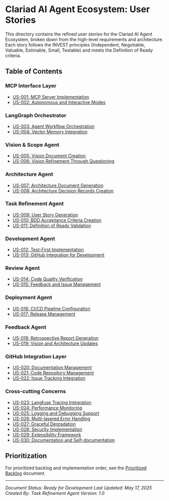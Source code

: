 # Clariad AI Agent Ecosystem: User Stories

This directory contains the refined user stories for the Clariad AI Agent Ecosystem, broken down from the high-level requirements and architecture. Each story follows the INVEST principles (Independent, Negotiable, Valuable, Estimable, Small, Testable) and meets the Definition of Ready criteria.

## Table of Contents

### MCP Interface Layer
- [US-001: MCP Server Implementation](./01_mcp_interface/US-001-mcp-server-implementation.md)
- [US-002: Autonomous and Interactive Modes](./01_mcp_interface/US-002-autonomous-interactive-modes.md)

### LangGraph Orchestrator
- [US-003: Agent Workflow Orchestration](./02_langgraph_orchestrator/US-003-agent-workflow-orchestration.md)
- [US-004: Vector Memory Integration](./02_langgraph_orchestrator/US-004-vector-memory-integration.md)

### Vision & Scope Agent
- [US-005: Vision Document Creation](./03_vision_scope_agent/US-005-vision-document-creation.md)
- [US-006: Vision Refinement Through Questioning](./03_vision_scope_agent/US-006-vision-refinement-questioning.md)

### Architecture Agent
- [US-007: Architecture Document Generation](./04_architecture_agent/US-007-architecture-document-generation.md)
- [US-008: Architecture Decision Records Creation](./04_architecture_agent/US-008-architecture-decision-records.md)

### Task Refinement Agent
- [US-009: User Story Generation](./05_task_refinement_agent/US-009-user-story-generation.md)
- [US-010: BDD Acceptance Criteria Creation](./05_task_refinement_agent/US-010-bdd-acceptance-criteria.md)
- [US-011: Definition of Ready Validation](./05_task_refinement_agent/US-011-definition-of-ready-validation.md)

### Development Agent
- [US-012: Test-First Implementation](./06_development_agent/US-012-test-first-implementation.md)
- [US-013: GitHub Integration for Development](./06_development_agent/US-013-github-integration-development.md)

### Review Agent
- [US-014: Code Quality Verification](./07_review_agent/US-014-code-quality-verification.md)
- [US-015: Feedback and Issue Management](./07_review_agent/US-015-feedback-issue-management.md)

### Deployment Agent
- [US-016: CI/CD Pipeline Configuration](./08_deployment_agent/US-016-cicd-pipeline-configuration.md)
- [US-017: Release Management](./08_deployment_agent/US-017-release-management.md)

### Feedback Agent
- [US-018: Retrospective Report Generation](./09_feedback_agent/US-018-retrospective-report-generation.md)
- [US-019: Vision and Architecture Updates](./09_feedback_agent/US-019-vision-architecture-updates.md)

### GitHub Integration Layer
- [US-020: Documentation Management](./10_github_integration/US-020-documentation-management.md)
- [US-021: Code Repository Management](./10_github_integration/US-021-code-repository-management.md)
- [US-022: Issue Tracking Integration](./10_github_integration/US-022-issue-tracking-integration.md)

### Cross-cutting Concerns
- [US-023: Langfuse Tracing Integration](./11_cross_cutting/US-023-langfuse-tracing-integration.md)
- [US-024: Performance Monitoring](./11_cross_cutting/US-024-performance-monitoring.md)
- [US-025: Logging and Debugging Support](./11_cross_cutting/US-025-logging-debugging-support.md)
- [US-026: Multi-layered Error Handling](./11_cross_cutting/US-026-multi-layered-error-handling.md)
- [US-027: Graceful Degradation](./11_cross_cutting/US-027-graceful-degradation.md)
- [US-028: Security Implementation](./11_cross_cutting/US-028-security-implementation.md)
- [US-029: Extensibility Framework](./11_cross_cutting/US-029-extensibility-framework.md)
- [US-030: Documentation and Self-documentation](./11_cross_cutting/US-030-documentation-self-documentation.md)

## Prioritization

For prioritized backlog and implementation order, see the [Prioritized Backlog](./Prioritized_Backlog.md) document.

---

*Document Status: Ready for Development*
*Last Updated: May 17, 2025*
*Created By: Task Refinement Agent*
*Version: 1.0*
